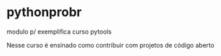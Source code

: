 # pythonprobr
modulo p/ exemplifica  curso pytools

Nesse curso é ensinado como contribuir com projetos de código aberto
